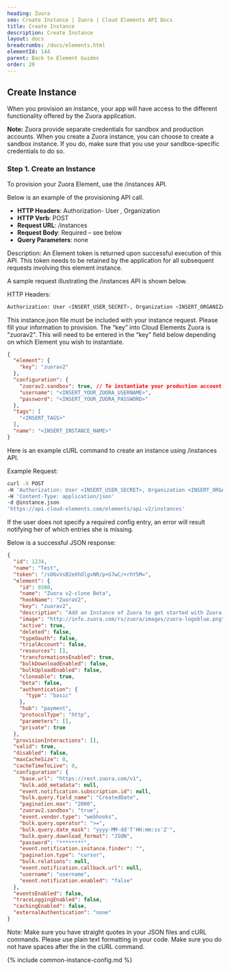 ```yaml
---
heading: Zuora
seo: Create Instance | Zuora | Cloud Elements API Docs
title: Create Instance
description: Create Instance
layout: docs
breadcrumbs: /docs/elements.html
elementId: 144
parent: Back to Element Guides
order: 20
---
```


## Create Instance

When you provision an instance, your app will have access to the different functionality offered by the Zuora application.

__Note:__ Zuora provide separate credentials for sandbox and production accounts. When you create a Zuora instance, you can choose to create a sandbox instance. If you do, make sure that you use your sandbox-specific credentials to do so.


### Step 1. Create an Instance

To provision your Zuora Element, use the /instances API.

Below is an example of the provisioning API call.

* __HTTP Headers__: Authorization- User <user secret>, Organization <organization secret>
* __HTTP Verb__: POST
* __Request URL__: /instances
* __Request Body__: Required – see below
* __Query Parameters__: none

Description: An Element token is returned upon successful execution of this API. This token needs to be retained by the application for all subsequent requests involving this element instance.

A sample request illustrating the /instances API is shown below.

HTTP Headers:

```bash
Authorization: User <INSERT_USER_SECRET>, Organization <INSERT_ORGANIZATION_SECRET>

```

This instance.json file must be included with your instance request.  Please fill your information to provision.  The “key” into Cloud Elements Zuora is "zuorav2".  This will need to be entered in the “key” field below depending on which Element you wish to instantiate.

```JSON
{
  "element": {
    "key": "zuorav2"
  },
  "configuration": {
    "zuorav2.sandbox": true, // To instantiate your production account, set this to false
    "username": "<INSERT_YOUR_ZUORA_USERNAME>",
    "password": "<INSERT_YOUR_ZUORA_PASSWORD>"
  },
  "tags": [
    "<INSERT_TAGS>"
  ],
  "name": "<INSERT_INSTANCE_NAME>"
}
```

Here is an example cURL command to create an instance using /instances API.

Example Request:

```bash
curl -X POST
-H 'Authorization: User <INSERT_USER_SECRET>, Organization <INSERT_ORGANIZATION_SECRET>'
-H 'Content-Type: application/json'
-d @instance.json
'https://api.cloud-elements.com/elements/api-v2/instances'
```

If the user does not specify a required config entry, an error will result notifying her of which entries she is missing.

Below is a successful JSON response:

```JSON
{
  "id": 1234,
  "name": "Test",
  "token": "/sO6vVsB2eXhOlgvNR/p+G7wC/+rhY5M=",
  "element": {
    "id": 9380,
    "name": "Zuora v2-clone Beta",
    "hookName": "ZuoraV2",
    "key": "zuorav2",
    "description": "Add an Instance of Zuora to get started with Zuora to the Payment Hub, allowing you to manage customers, invoices, products, payments, etc. across multiple Payment Elements. You will need your Zuora account to create an instance.",
    "image": "http://info.zuora.com/rs/zuora/images/zuora-logoblue.png",
    "active": true,
    "deleted": false,
    "typeOauth": false,
    "trialAccount": false,
    "resources": [],
    "transformationsEnabled": true,
    "bulkDownloadEnabled": false,
    "bulkUploadEnabled": false,
    "cloneable": true,
    "beta": false,
    "authentication": {
      "type": "basic"
    },
    "hub": "payment",
    "protocolType": "http",
    "parameters": [],
    "private": true
  },
  "provisionInteractions": [],
  "valid": true,
  "disabled": false,
  "maxCacheSize": 0,
  "cacheTimeToLive": 0,
  "configuration": {
    "base.url": "https://rest.zuora.com/v1",
    "bulk.add_metadata": null,
    "event.notification.subscription.id": null,
    "bulk.query.field_name": "CreatedDate",
    "pagination.max": "2000",
    "zuorav2.sandbox": "true",
    "event.vendor.type": "webhooks",
    "bulk.query.operator": ">=",
    "bulk.query.date_mask": "yyyy-MM-dd'T'HH:mm:ss'Z'",
    "bulk.query.download_format": "JSON",
    "password": "********",
    "event.notification.instance.finder": "",
    "pagination.type": "cursor",
    "bulk.relations": null,
    "event.notification.callback.url": null,
    "username": "username",
    "event.notification.enabled": "false"
  },
  "eventsEnabled": false,
  "traceLoggingEnabled": false,
  "cachingEnabled": false,
  "externalAuthentication": "none"
}
```

Note:  Make sure you have straight quotes in your JSON files and cURL commands.  Please use plain text formatting in your code.  Make sure you do not have spaces after the in the cURL command.

{% include common-instance-config.md %}

